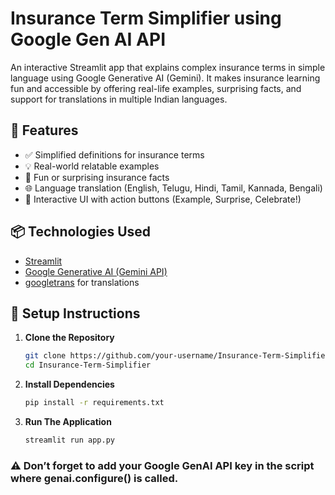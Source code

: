 #  Insurance Term Simplifier using Google Gen AI API

An interactive Streamlit app that explains complex insurance terms in simple language using Google Generative AI (Gemini). It makes insurance learning fun and accessible by offering real-life examples, surprising facts, and support for translations in multiple Indian languages.

## 🚀 Features

- ✅ Simplified definitions for insurance terms
- 💡 Real-world relatable examples
- 🎉 Fun or surprising insurance facts
- 🌐 Language translation (English, Telugu, Hindi, Tamil, Kannada, Bengali)
- 🎈 Interactive UI with action buttons (Example, Surprise, Celebrate!)

## 📦 Technologies Used

- [Streamlit](https://streamlit.io/)
- [Google Generative AI (Gemini API)](https://ai.google.dev/)
- [googletrans](https://py-googletrans.readthedocs.io/en/latest/) for translations

## 🔧 Setup Instructions

1. **Clone the Repository**
   ```bash
   git clone https://github.com/your-username/Insurance-Term-Simplifier.git
   cd Insurance-Term-Simplifier
   
2. **Install Dependencies**
   ```bash
   pip install -r requirements.txt

1. **Run The Application**
   ```bash
   streamlit run app.py
   
### ⚠️ Don’t forget to add your Google GenAI API key in the script where genai.configure() is called.
